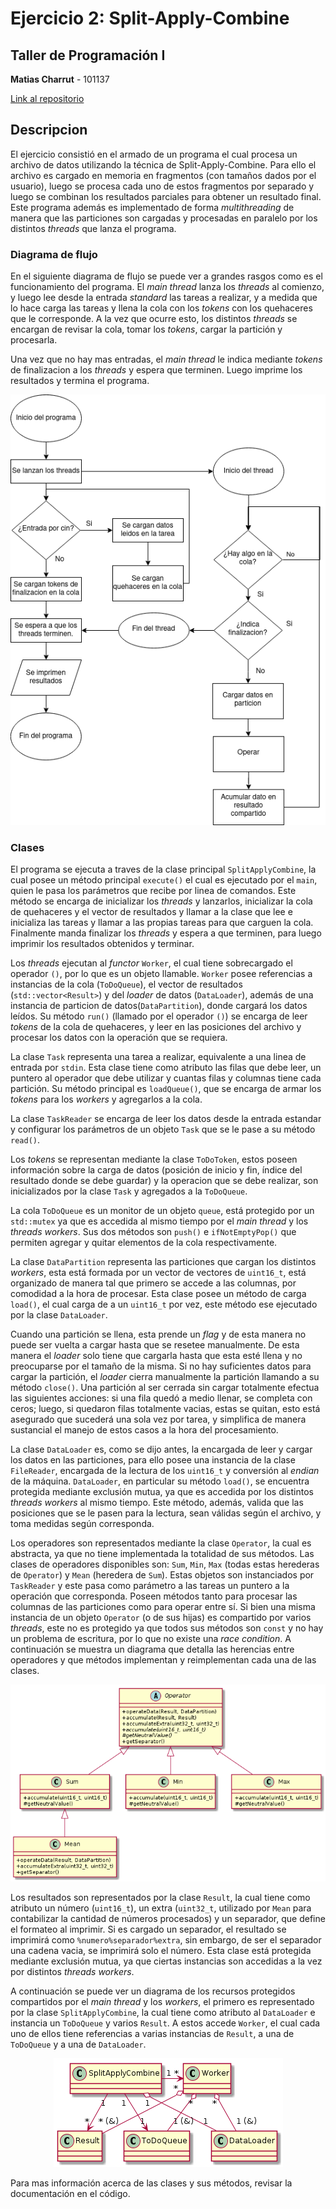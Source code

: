 # Ejercicio 2: Split-Apply-Combine
## Taller de Programación I

**Matias Charrut** - 101137

[Link al repositorio](https://github.com/mati1297/tp2_taller1)

## Descripcion

El ejercicio consistió en el armado de un programa el cual procesa un archivo de datos utilizando la técnica de Split-Apply-Combine. Para ello el archivo es cargado en memoria en fragmentos (con tamaños dados por el usuario), luego se procesa cada uno de estos fragmentos por separado y luego se combinan los resultados parciales para obtener un resultado final. Este programa además es implementado de forma *multithreading* de manera que las particiones son cargadas y procesadas en paralelo por los distintos *threads* que lanza el programa.


### Diagrama de flujo

En el siguiente diagrama de flujo se puede ver a grandes rasgos como es el funcionamiento del programa. El *main thread* lanza los *threads* al comienzo, y luego lee desde la entrada *standard* las tareas a realizar, y a medida que lo hace carga las tareas y llena la cola con los *tokens* con los quehaceres que le corresponde. A la vez que ocurre esto, los distintos *threads* se encargan de revisar la cola, tomar los *tokens*, cargar la partición y procesarla.

Una vez que no hay mas entradas, el *main thread* le indica mediante *tokens* de finalizacion a los *threads*  y espera que terminen. Luego imprime los resultados y termina el programa.

<p align=center>
    <img src="images/flow_chart.png"alt="flow_chart"/>
</p>

### Clases

El programa se ejecuta a traves de la clase principal ```SplitApplyCombine```, la cual posee un método principal ```execute()``` el cual es ejecutado por el ```main```, quien le pasa los parámetros que recibe por linea de comandos. Este método se encarga de inicializar los *threads* y lanzarlos, inicializar la cola de quehaceres y el vector de resultados y  llamar a la clase que lee e inicializa las tareas y llamar a las propias tareas para que carguen la cola. Finalmente manda finalizar los *threads* y espera a que terminen, para luego imprimir los resultados obtenidos y terminar.

Los *threads* ejecutan al *functor* ```Worker```, el cual tiene sobrecargado el operador ```()```, por lo que es un objeto llamable. ```Worker``` posee referencias a instancias de la cola (```ToDoQueue```), el vector de resultados (```std::vector<Result>```) y del *loader* de datos (```DataLoader```), además de una instancia de particion de datos(```DataPartition```), donde cargará los datos leídos. Su método ```run()``` (llamado por el operador ```()```) se encarga de leer *tokens* de la cola de quehaceres, y leer en las posiciones del archivo y procesar los datos con la operación que se requiera.

La clase ```Task``` representa una tarea a realizar, equivalente a una linea de entrada por ```stdin```. Esta clase tiene como atributo las filas que debe leer, un puntero al operador que debe utilizar y cuantas filas y columnas tiene cada partición. Su método principal es ```loadQueue()```, que se encarga de armar los *tokens* para los *workers* y agregarlos a la cola.

La clase ```TaskReader``` se encarga de leer los datos desde la entrada estandar y configurar los parámetros de un objeto ```Task``` que se le pase a su método ```read()```.

Los *tokens* se representan mediante la clase ```ToDoToken```, estos poseen información sobre la carga de datos (posición de inicio y fin, índice del resultado donde se debe guardar) y la operacion que se debe realizar, son inicializados por la clase ```Task``` y agregados a la ```ToDoQueue```.

La cola ```ToDoQueue``` es un monitor de un objeto ```queue```, está protegido por un ```std::mutex``` ya que es accedida al mismo tiempo por el *main thread* y los *threads* *workers*. Sus dos métodos son ```push()``` e ```ifNotEmptyPop()``` que permiten agregar y quitar elementos de la cola respectivamente.

La clase ```DataPartition``` representa las particiones que cargan los distintos *workers*, esta está formada por un vector de vectores de ```uint16_t```, está organizado de manera tal que primero se accede a las columnas, por comodidad a la hora de procesar. Esta clase posee un método de carga ```load()```, el cual carga de a un ```uint16_t``` por vez, este método ese ejecutado por la clase ```DataLoader```. 

Cuando una partición se llena, esta prende un *flag* y de esta manera no puede ser vuelta a cargar hasta que se resetee manualmente. De esta manera el *loader* solo tiene que cargarla hasta que esta esté llena y no preocuparse por el tamaño de la misma. Si no hay suficientes datos para cargar la partición, el *loader* cierra manualmente la partición llamando a su método ```close()```. Una partición al ser cerrada sin cargar totalmente efectua las siguientes acciones: si una fila quedó a medio llenar, se completa con ceros; luego, si quedaron filas totalmente vacias, estas se quitan, esto está asegurado que sucederá una sola vez por tarea, y simplifica de manera sustancial el manejo de estos casos a la hora del procesamiento.

La clase ```DataLoader``` es, como se dijo antes, la encargada de leer y cargar los datos en las particiones, para ello posee una instancia de la clase ```FileReader```, encargada de la lectura de los ```uint16_t``` y conversión al *endian* de la máquina. ```DataLoader```, en particular su método ```load()```, se encuentra protegida mediante exclusión mutua, ya que es accedida por los distintos *threads workers* al mismo tiempo. Este método, además, valida que las posiciones que se le pasen para la lectura, sean válidas según el archivo, y toma medidas según corresponda.

Los operadores son representados mediante la clase ```Operator```, la cual es abstracta, ya que no tiene implementada la totalidad de sus métodos. Las clases de operadores disponibles son: ```Sum```, ```Min```, ```Max``` (todas estas herederas de ```Operator```) y ```Mean``` (heredera de ```Sum```). Estas objetos son instanciados por ```TaskReader``` y este pasa como parámetro a las tareas un puntero a la operación que corresponda. Poseen métodos tanto para procesar las columnas de las particiones como para operar entre sí. Si bien una misma instancia de un objeto ```Operator``` (o de sus hijas) es compartido por varios *threads*, este no es protegido ya que todos sus métodos son ```const``` y no hay un problema de escritura, por lo que no existe una *race condition*. A continuación se muestra un diagrama que detalla las herencias entre operadores y que métodos implementan y reimplementan cada una de las clases.

<p align=center>
    <img src="images/class_operator.png"alt="class_operator"/>
</p>

Los resultados son representados por la clase ```Result```, la cual tiene como atributo un número (```uint16_t```), un extra (```uint32_t```, utilizado por ```Mean``` para contabilizar la cantidad de números procesados) y un separador, que define el formateo al imprimir. Si es cargado un separador, el resultado se imprimirá como ```%numero%separador%extra```, sin embargo, de ser el separador una cadena vacia, se imprimirá solo el número. Esta clase está protegida mediante exclusión mutua, ya que ciertas instancias son accedidas a la vez por distintos *threads workers*.


A continuación se puede ver un diagrama de los recursos protegidos compartidos por el *main thread* y los *workers*, el primero es representado por la clase ```SplitApplyCombine```, la cual tiene como atributo al ```DataLoader``` e instancia un ```ToDoQueue``` y varios ```Result```. A estos accede ```Worker```, el cual cada uno de ellos tiene referencias a varias instancias de ```Result```, a una de ```ToDoQueue``` y a una de ```DataLoader```.

<p align=center>
    <img src="images/class_mutex.png"alt="class_mutex"/>
</p>

Para mas información acerca de las clases y sus métodos, revisar la documentación en el código.




